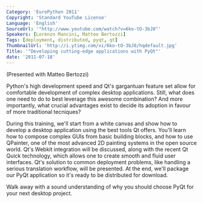 ```yaml
---
Category: 'EuroPython 2011'
Copyright: 'Standard YouTube License'
Language: 'English'
SourceUrl: '"http://www.youtube.com/watch?v=6ko-tO-3bJ0"'
Speakers: [Lorenzo Mancini, Matteo Bertozzi]
Tags: [deployment, distributed, pyqt, qt]
ThumbnailUrl: 'http://i.ytimg.com/vi/6ko-tO-3bJ0/hqdefault.jpg'
Title: '"Developing cutting-edge applications with PyQt"'
date: '2011-07-18'
---
```

(Presented with Matteo Bertozzi)

Python's high development speed and Qt's gargantuan feature set allow for
comfortable development of complex desktop applications. Still, what does one
need to do to best leverage this awesome combination? And more importantly,
what crucial advantages exist to decide its adoption in favour of more
traditional tecniques?

During this training, we'll start from a white canvas and show how to develop
a desktop application using the best tools Qt offers. You'll learn how to
compose complex GUIs from basic building blocks, and how to use QPainter, one
of the most advanced 2D painting systems in the open source world. Qt's Webkit
integration will be discussed, along with the recent Qt Quick technology,
which allows one to create smooth and fluid user interfaces. Qt's solution to
common deployment problems, like handling a serious translation workflow, will
be presented. At the end, we'll package our PyQt application so it's ready to
be distributed for download.

Walk away with a sound understanding of why you should choose PyQt for your
next desktop project.

